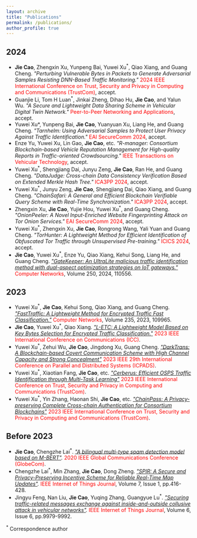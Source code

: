 ```yaml
---
layout: archive
title: "Publications"
permalink: /publications/
author_profile: true
---
```



## 2024
* **Jie Cao**, Zhengxin Xu, Yunpeng Bai, Yuwei Xu$^{*}$, Qiao Xiang, and Guang Cheng. *"Perturbing Vulnerable Bytes in Packets to Generate Adversarial Samples Resisting DNN-Based Traffic Monitoring."* <span style="color:red;">2024 IEEE International Conference on Trust, Security and Privacy in Computing and Communications (TrustCom)</span>, accept.
* Guanjie Li, Tom H Luan<sup>*</sup>, Jinkai Zheng, Dihao Hu, **Jie Cao**, and Yalun Wu. *"A Secure and Lightweight Data Sharing Scheme in Vehicular Digital Twin Network."* <span style="color:red;">Peer-to-Peer Networking and Applications</span>, accept.
* Yuwei	Xu*, Yunpeng	Bai, **Jie Cao**, Yuanyuan	Xu, Liang	He, and Guang	Cheng. *"Tarnhelm: Using Adversarial Samples to Protect User Privacy Against Traffic Identification."* <span style="color:red;">EAI SecureComm 2024</span>, accept.
* Enze Yu, Yuwei Xu, Lin Gao, **Jie Cao**, etc. *"R-manager: Consortium Blockchain-based Vehicle Reputation Management for High-quality Reports in Traffic-oriented Crowdsourcing."* <span style="color:red;">IEEE Transactions on Vehicular Technology</span>, accept.
* Yuwei Xu<sup>*</sup>, Shengjiang Dai, Junyu Zeng, **Jie Cao**, Ran He, and Guang Cheng. *"DataJudge: Cross-chain Data Consistency Verification Based on Extended Merkle Hash Tree."* <span style="color:red;">ICA3PP 2024</span>, accept.
* Yuwei Xu<sup>*</sup>, Junyu Zeng, **Jie Cao**, Shengjiang Dai, Qiao Xiang, and Guang Cheng. *"ChainSafari: A General and Efficient Blockchain Verifiable Query Scheme with Real-Time Synchronization."* <span style="color:red;">ICA3PP 2024</span>, accept.
* Zhengxin Xu, **Jie Cao**, Yujie Hou, Yuwei Xu<sup>*</sup>, and Guang Cheng. *"OnionPeeler: A Novel Input-Enriched Website Fingerprinting Attack on Tor Onion Services."* <span style="color:red;">EAI SecureComm 2024</span>, accept.
* Yuwei Xu<sup>*</sup>, Zhengxin Xu, **Jie Cao**, Rongrong Wang, Yali Yuan and Guang Cheng. *"TorHunter: A Lightweight Method for Efficient Identification of Obfuscated Tor Traffic through Unsupervised Pre-training."* <span style="color:red;">ICICS 2024</span>, accept.
* **Jie Cao**, Yuwei Xu<sup>*</sup>, Enze Yu, Qiao Xiang, Kehui Song, Liang He, and Guang Cheng. *["GateKeeper: An UltraLite malicious traffic identification method with dual-aspect optimization strategies on IoT gateways."](https://www.sciencedirect.com/science/article/abs/pii/S1389128624003888)* <span style="color:red;">Computer Networks</span>, Volume 250, 2024, 110556.


## 2023
* Yuwei Xu<sup>*</sup>, **Jie Cao**, Kehui Song, Qiao Xiang, and Guang Cheng. *["FastTraffic: A Lightweight Method for Encrypted Traffic Fast Classification."](https://www.sciencedirect.com/science/article/pii/S1389128623004103)* <span style="color:red;">Computer Networks</span>, Volume 235, 2023, 109965.
* **Jie Cao**, Yuwei Xu<sup>*</sup>, Qiao Xiang. *["L-ETC: A Lightweight Model Based on Key Bytes Selection for Encrypted Traffic Classification."](https://ieeexplore.ieee.org/abstract/document/10279015)* <span style="color:red;">2023 IEEE International Conference on Communications (ICC)</span>.
* Yuwei Xu<sup>*</sup>, Zehui Wu, **Jie Cao**, Jingdong Xu, Guang Cheng. *["DarkTrans: A Blockchain-based Covert Communication Scheme with High Channel Capacity and Strong Concealment"](https://ieeexplore.ieee.org/document/10476008/)* <span style="color:red;">2023 IEEE 29th International Conference on Parallel and Distributed Systems (ICPADS)</span>.
* Yuwei Xu<sup>*</sup>, Xiaotian Fang, **Jie Cao**, etc. *["Cerberus: Efficient OSPS Traffic Identification through Multi-Task Learning"](https://ieeexplore.ieee.org/abstract/document/10538745/)* <span style="color:red;">2023 IEEE International Conference on Trust, Security and Privacy in Computing and Communications (TrustCom)</span>.
* Yuwei Xu<sup>*</sup>, Yin Zhang, Haonan Shi, **Jie Cao**, etc. *["ChainPass: A Privacy-preserving Complete Cross-chain Authentication for Consortium Blockchains"](https://ieeexplore.ieee.org/abstract/document/10538918)* <span style="color:red;">2023 IEEE International Conference on Trust, Security and Privacy in Computing and Communications (TrustCom)</span>.


## Before 2023
* **Jie Cao**, Chengzhe Lai<sup>*</sup>. *["A bilingual multi-type spam detection model based on M-BERT"](https://ieeexplore.ieee.org/document/9347970).* <span style="color:red;">2020 IEEE Global Communications Conference (GlobeCom)</span>.
* Chengzhe Lai<sup>*</sup>, Min Zhang, **Jie Cao**, Dong Zheng. *["SPIR: A Secure and Privacy-Preserving Incentive Scheme for Reliable Real-Time Map Updates"](https://ieeexplore.ieee.org/abstract/document/8896960).* <span style="color:red;">IEEE Internet of Things Journal</span>, Volume 7, Issue 1, pp.416-428.
* Jingyu Feng, Nan Liu, **Jie Cao**, Yuqing Zhang, Guangyue Lu<sup>*</sup>. *["Securing traffic-related messages exchange against inside-and-outside collusive attack in vehicular networks"](https://ieeexplore.ieee.org/abstract/document/8790743/).* <span style="color:red;">IEEE Internet of Things Journal</span>, Volume 6, Issue 6, pp.9979-9992.

<sup>*</sup> Correspondence author 
